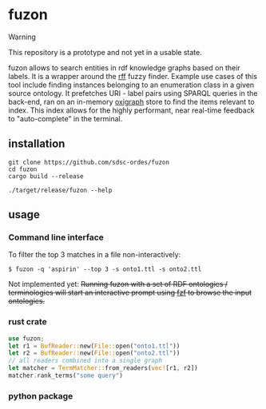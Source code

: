 # fuzon

> [!WARNING]
> This repository is a prototype and not yet in a usable state.

fuzon allows to search entities in rdf knowledge graphs based on their labels. It is a wrapper around the [rff](https://github.com/stewart/rff) fuzzy finder. Example use cases of this tool include finding instances belonging to an enumeration class in a given source ontology. It prefetches URI - label pairs using SPARQL queries in the back-end, ran on an in-memory [oxigraph](https://github.com/oxigraph/oxigraph) store to find the items relevant to index. This index allows for the highly performant, near real-time feedback to "auto-complete" in the terminal.


## installation

```shell
git clone https://github.com/sdsc-ordes/fuzon
cd fuzon
cargo build --release

./target/release/fuzon --help
```

## usage

### Command line interface



To filter the top 3 matches in a file non-interactively:

```shell
$ fuzon -q 'aspirin' --top 3 -s onto1.ttl -s onto2.ttl
```


Not implemented yet: ~~Running fuzon with a set of RDF ontologies / terminologies will start an interactive prompt using [fzf](https://github.com/junegunn/fzf) to browse the input ontologies.~~

### rust crate
```rust
use fuzon;
let r1 = BufReader::new(File::open("onto1.ttl")) 
let r2 = BufReader::new(File::open("onto2.ttl"))
// all readers combined into a single graph
let matcher = TermMatcher::from_readers(vec![r1, r2])
matcher.rank_terms("some query")
```


### python package

